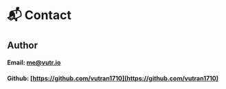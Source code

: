 # 📬 Contact

## Author

#### &#x20;Email: me@vutr.io

#### Github: [https://github.com/vutran1710](https://github.com/vutran1710)



